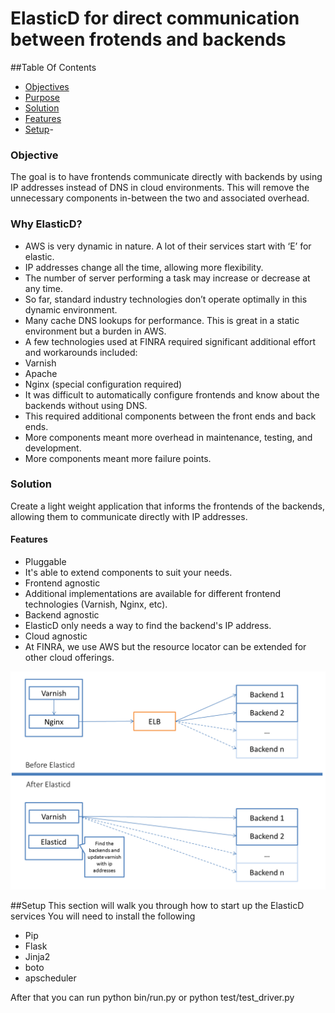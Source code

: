 # ElasticD for direct communication between frotends and backends 

##Table Of Contents
- [Objectives](#1)
- [Purpose](#2)
- [Solution](#3)
- [Features](#4)
- [Setup](#5)- 

### Objective <a name="1"></a>
The goal is to have frontends communicate directly with backends by using IP addresses instead of DNS in cloud environments. This will remove the unnecessary components in-between the two and associated overhead. 

### Why ElasticD? <a name="2"></a>
*	AWS is very dynamic in nature. A lot of their services start with ‘E’ for elastic. 
  *	IP addresses change all the time, allowing more flexibility.
  *	The number of server performing a task may increase or decrease at any time.
*	So far, standard industry technologies don’t operate optimally in this dynamic environment.
 * Many cache DNS lookups for performance. This is great in a static environment but a burden in AWS.
*	A few technologies used at FINRA required significant additional effort and workarounds included: 
  *	Varnish
  *	Apache
  *	Nginx (special configuration required)
*	It was difficult to automatically configure frontends and know about the backends without using DNS.
*	This required additional components between the front ends and back ends. 
  *	More components meant more overhead in maintenance, testing, and development.
  *	More components meant more failure points.

### Solution <a name="3"></a>
Create a light weight application that informs the frontends of the backends, allowing them to communicate directly with IP addresses.  

#### Features <a name="4"></a>
*	Pluggable
  *	 It's able to extend components to suit your needs.
*	Frontend agnostic 
  *	Additional implementations are available for different frontend technologies (Varnish, Nginx, etc).
*	Backend agnostic
  *	ElasticD only needs a way to find the backend's IP address.
*	Cloud agnostic
  *	At FINRA, we use AWS but the resource locator can be extended for other cloud offerings.

  ![Alt text](https://github.com/FINRAOS/Elasticd/blob/master/docs/img/elasticd.png?raw=true)

##Setup <a name="5"></a>
This section will walk you through how to start up the ElasticD services
You will need to install the following
*   Pip
*   Flask
*   Jinja2
*   boto
*   apscheduler

After that you can run 
python bin/run.py
or
python test/test_driver.py


